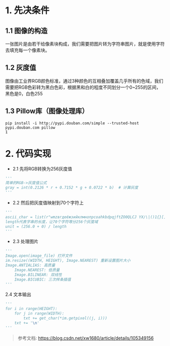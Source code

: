 # 1. 先决条件

## 1.1 图像的构造
一张图片是由若干给像素块构成，我们需要把图片转为字符串图片，就是使用字符去填充每一个像素块。

## 1.2 灰度值
图像由工业界RGB颜色标准，通过3种颜色的互相叠加覆盖几乎所有的色域，我们需要把RGB色彩转为黑白色彩，根据黑和白的程度不同划分一个0~255的区间，黑色是0，白色255

## 1.3 Pillow库（图像处理库）
```shell
pip install -i http://pypi.douban.com/simple --trusted-host pypi.douban.com pillow
1
```

# 2. 代码实现
* 2.1 先将RGB转换为256灰度值
```python
'''
简单的RGB->灰度值公式
gray = int(0.2126 * r + 0.7152 * g + 0.0722 * b)  # 计算灰度
'''
```

* 2.2 然后把灰度值映射到70个字符上
```python
'''
ascii_char = list(r"wmzвгдеёжзийклмнопрсoahkbdpqjftZO0QLCJ YX/\|()1{}[]?-_+~<>i!lI;:,\"^`'. ")
length代表字串的长度，让70个字符等分256个灰度域
unit = (256.0 + 0) / length
'''
```

* 2.3 处理图片
```python
'''
Image.open(image_file) 打开文件
im.resize((WIDTH, HEIGHT), Image.NEAREST) 重新设置图片大小
Image.ANTIALIAS: 高质量
    Image.NEAREST: 低质量
    Image.BILINEAR: 双线性
    Image.BICUBIC: 三次样条插值
'''
```

2.4 文本输出
```python
'''
for i in range(HEIGHT):
    for j in range(WIDTH):
        txt += get_char(*im.getpixel((j, i)))
    txt += '\n'
'''
```

> 参考文档: https://blog.csdn.net/xw1680/article/details/105349156